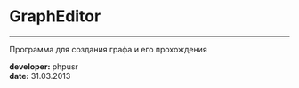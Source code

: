 GraphEditor 
===
***
Программа для создания графа и его прохождения

**developer:** phpusr<br/>
**date:** 31.03.2013<br/>
